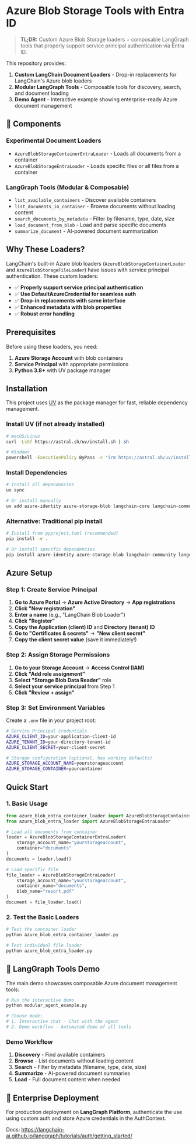 # Azure Blob Storage Tools with Entra ID

> **TL;DR:** Custom Azure Blob Storage loaders + composable LangGraph tools that properly support service principal authentication via Entra ID.

This repository provides:

1. **Custom LangChain Document Loaders** - Drop-in replacements for LangChain's Azure blob loaders
2. **Modular LangGraph Tools** - Composable tools for discovery, search, and document loading
3. **Demo Agent** - Interactive example showing enterprise-ready Azure document management

## 🔧 Components

### Experimental Document Loaders
- `AzureBlobStorageContainerEntraLoader` - Loads all documents from a container
- `AzureBlobStorageEntraLoader` - Loads specific files or all files from a container

### LangGraph Tools (Modular & Composable)
- `list_available_containers` - Discover available containers
- `list_documents_in_container` - Browse documents without loading content
- `search_documents_by_metadata` - Filter by filename, type, date, size
- `load_document_from_blob` - Load and parse specific documents
- `summarize_document` - AI-powered document summarization

## Why These Loaders?

LangChain's built-in Azure blob loaders (`AzureBlobStorageContainerLoader` and `AzureBlobStorageFileLoader`) have issues with service principal authentication. These custom loaders:

- ✅ **Properly support service principal authentication**
- ✅ **Use DefaultAzureCredential for seamless auth**
- ✅ **Drop-in replacements with same interface**
- ✅ **Enhanced metadata with blob properties**
- ✅ **Robust error handling**

## Prerequisites

Before using these loaders, you need:
1. **Azure Storage Account** with blob containers
2. **Service Principal** with appropriate permissions
3. **Python 3.8+** with UV package manager

## Installation

This project uses [UV](https://docs.astral.sh/uv/) as the package manager for fast, reliable dependency management.

### Install UV (if not already installed)

```bash
# macOS/Linux
curl -LsSf https://astral.sh/uv/install.sh | sh

# Windows
powershell -ExecutionPolicy ByPass -c "irm https://astral.sh/uv/install.ps1 | iex"
```

### Install Dependencies

```bash
# Install all dependencies
uv sync

# Or install manually
uv add azure-identity azure-storage-blob langchain-core langchain-community langchain-unstructured unstructured python-dotenv
```

### Alternative: Traditional pip install

```bash
# Install from pyproject.toml (recommended)
pip install -e .

# Or install specific dependencies
pip install azure-identity azure-storage-blob langchain-community langchain-core langchain-unstructured "unstructured[pdf]"
```

## Azure Setup

### Step 1: Create Service Principal

1. **Go to Azure Portal** → **Azure Active Directory** → **App registrations**
2. **Click "New registration"**
3. **Enter a name** (e.g., "LangChain Blob Loader")
4. **Click "Register"**
5. **Copy the Application (client) ID** and **Directory (tenant) ID**
6. **Go to "Certificates & secrets"** → **"New client secret"**
7. **Copy the client secret value** (save it immediately!)

### Step 2: Assign Storage Permissions

1. **Go to your Storage Account** → **Access Control (IAM)**
2. **Click "Add role assignment"**
3. **Select "Storage Blob Data Reader"** role
4. **Select your service principal** from Step 1
5. **Click "Review + assign"**

### Step 3: Set Environment Variables

Create a `.env` file in your project root:

```bash
# Service Principal credentials
AZURE_CLIENT_ID=your-application-client-id
AZURE_TENANT_ID=your-directory-tenant-id
AZURE_CLIENT_SECRET=your-client-secret

# Storage configuration (optional, has working defaults)
AZURE_STORAGE_ACCOUNT_NAME=yourstorageaccount
AZURE_STORAGE_CONTAINER=yourcontainer
```

## Quick Start

### 1. Basic Usage

```python
from azure_blob_entra_container_loader import AzureBlobStorageContainerEntraLoader
from azure_blob_entra_loader import AzureBlobStorageEntraLoader

# Load all documents from container
loader = AzureBlobStorageContainerEntraLoader(
    storage_account_name="yourstorageaccount",
    container="documents"
)
documents = loader.load()

# Load specific file
file_loader = AzureBlobStorageEntraLoader(
    storage_account_name="yourstorageaccount",
    container_name="documents",
    blob_name="report.pdf"
)
document = file_loader.load()
```

### 2. Test the Basic Loaders

```bash
# Test the container loader
python azure_blob_entra_container_loader.py

# Test individual file loader
python azure_blob_entra_loader.py
```

## 🚀 LangGraph Tools Demo

The main demo showcases composable Azure document management tools:

```bash
# Run the interactive demo
python modular_agent_example.py

# Choose mode:
# 1. Interactive chat - Chat with the agent
# 2. Demo workflow - Automated demo of all tools
```

### Demo Workflow
1. **Discovery** - Find available containers
2. **Browse** - List documents without loading content  
3. **Search** - Filter by metadata (filename, type, date, size)
4. **Summarize** - AI-powered document summaries
5. **Load** - Full document content when needed

## 🏢 Enterprise Deployment

For production deployment on **LangGraph Platform**, authenticate the use using custom auth and store Azure credentials in the AuthContext.

Docs: https://langchain-ai.github.io/langgraph/tutorials/auth/getting_started/